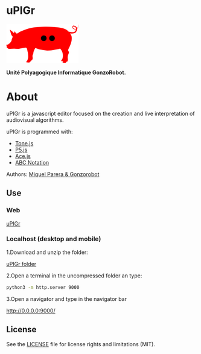 # uPIGr

![alt uPIGr](upigr_images/uPIGr_pig.png)

**Unité Polyagogique Informatique GonzoRobot.**

# About

uPIGr is a javascript editor focused on the creation and live interpretation of audiovisual algorithms.

uPIGr is programmed with:

-  [Tone.js](https://tonejs.github.io/)
-  [P5.js](https://p5js.org/)
-  [Ace.js](https://ace.c9.io/)
-  [ABC Notation](https://abcnotation.com/)

Authors: [Miquel Parera & Gonzorobot](http://gonzorobot.com/)

## Use

### Web

[uPIGr](http://gonzorobot.com/upigr.html)

### Localhost (desktop and mobile)

1.Download and unzip the folder: 

[uPIGr folder](https://github.com/computermusicneix/uPIGr/archive/refs/heads/main.zip)

2.Open a terminal in the uncompressed folder an type:

```bash
python3 -m http.server 9000
```

3.Open a navigator and type in the navigator bar

http://0.0.0.0:9000/

## License

See the [LICENSE](LICENSE.md) file for license rights and limitations (MIT).
